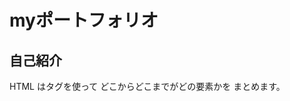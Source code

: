 <!DOCTYPE html>
<html>
<head>
<meta charset="utf-8">
<title>私のポートフォリオ</title>
</head>
<body>
<h1>
myポートフォリオ
</h1>
<h2>
自己紹介
</h2>
<p>
HTML はタグを使って
どこからどこまでがどの要素かを
まとめます。
</p>
</body>
</html>
